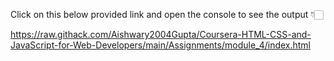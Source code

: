 Click on this below provided link and open the console to see the output 👇🏻

https://raw.githack.com/Aishwary2004Gupta/Coursera-HTML-CSS-and-JavaScript-for-Web-Developers/main/Assignments/module_4/index.html
